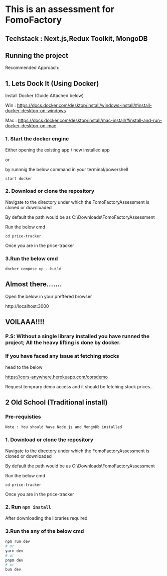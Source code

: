 # This is an assessment for FomoFactory

## Techstack : Next.js,Redux Toolkit, MongoDB

## Running the project

Recommended Approach:

## 1. Lets Dock It (Using Docker)

Install Docker (Guide Attached below)

Win : https://docs.docker.com/desktop/install/windows-install/#install-docker-desktop-on-windows

Mac : https://docs.docker.com/desktop/install/mac-install/#install-and-run-docker-desktop-on-mac

### 1. Start the docker engine

Either opening the existing app / new installed app

or

by runnnig the below command in your terminal/powershell

```
start docker
```

### 2. Download or clone the repository

Navigate to the directory under which the FomoFactoryAssessment is cloned or downloaded

By default the path would be as C:\Downloads\FomoFactoryAssessment

Run the below cmd

```
cd price-tracker
```
Once you are in the price-tracker


### 3.Run the below cmd  

```
docker compose up --build
```

## Almost there.......

Open the below in your preffered browser

http://localhost:3000

## VOILAAA!!!!

### P.S: Without a single library installed you have runned the project; All the heavy lifting is done by docker.
### If you have faced any issue at fetching stocks

head to the below

https://cors-anywhere.herokuapp.com/corsdemo

Request temprary demo access and it should be fetching stock prices..

## 2 Old School (Traditional install)

### Pre-requisties
```
Note : You should have Node.js and MongoDb installed
```

### 1. Download or clone the repository

Navigate to the directory under which the FomoFactoryAssessment is cloned or downloaded

By default the path would be as C:\Downloads\FomoFactoryAssessment

Run the below cmd

```
cd price-tracker
```
Once you are in the price-tracker

### 2. Run ``` npm install ```

After downloading the libraries required

### 3.Run the any of the below cmd  

```bash
npm run dev
# or
yarn dev
# or
pnpm dev
# or
bun dev
```


